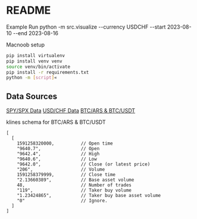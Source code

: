 # README

Example Run
python -m src.visualize --currency USDCHF --start 2023-08-10 --end 2023-08-16

Macnoob setup

``` bash
pip install virtualenv
pip install venv venv
source venv/bin/activate
pip install -r requirements.txt
python -m [script]«
```

## Data Sources

[SPY/SPX Data](https://firstratedata.com/free-intraday-data)
[USD/CHF Data](https://www.fxdd.com/mt/en/market-data/metatrader-1-minute-data)
[BTC/ARS & BTC/USDT](https://data.binance.vision/?prefix=data/spot/daily/klines/)

klines schema for BTC/ARS & BTC/USDT

``` text
[
  [
    1591258320000,          // Open time
    "9640.7",               // Open
    "9642.4",               // High
    "9640.6",               // Low
    "9642.0",               // Close (or latest price)
    "206",                  // Volume
    1591258379999,          // Close time
    "2.13660389",           // Base asset volume
    48,                     // Number of trades
    "119",                  // Taker buy volume
    "1.23424865",           // Taker buy base asset volume
    "0"                     // Ignore.
  ]
]
```
